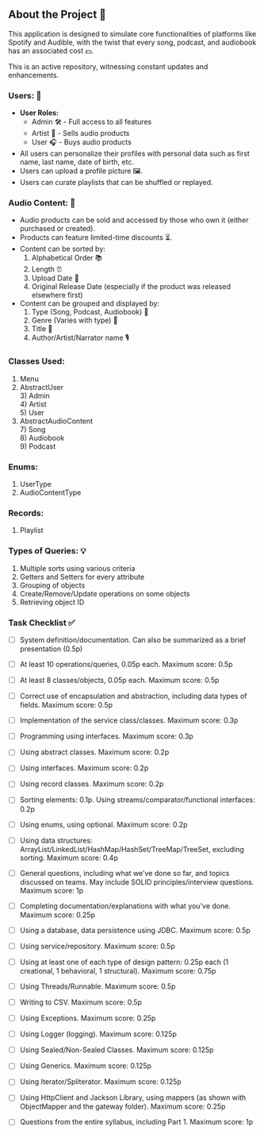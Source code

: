 ## About the Project 🚀

This application is designed to simulate core functionalities of platforms like Spotify and Audible, with the twist that every song, podcast, and audiobook has an associated cost 💵.

This is an active repository, witnessing constant updates and enhancements.

### Users: 👥
- **User Roles:** 
    + Admin  🛠️ - Full access to all features
    + Artist 🎤 - Sells audio products
    + User   🎧 - Buys audio products
- All users can personalize their profiles with personal data such as first name, last name, date of birth, etc.
- Users can upload a profile picture 🖼️.
- Users can curate playlists that can be shuffled or replayed.

### Audio Content: 🎵
- Audio products can be sold and accessed by those who own it (either purchased or created).  
- Products can feature limited-time discounts ⏳.
- Content can be sorted by: 
    1) Alphabetical Order 📚
    2) Length ⏰
    3) Upload Date 📅
    4) Original Release Date (especially if the product was released elsewhere first)
- Content can be grouped and displayed by:  
    1) Type (Song, Podcast, Audiobook) 📁 
    2) Genre (Varies with type) 🎸
    3) Title 📘
    4) Author/Artist/Narrator name 🎙️

### Classes Used: 
1) Menu  
2) AbstractUser  
    3) Admin  
    4) Artist  
    5) User  
6) AbstractAudioContent  
    7) Song   
    8) Audiobook   
    9) Podcast   

### Enums: 
1) UserType   
2) AudioContentType  

### Records:    
1) Playlist   

### Types of Queries: 💡
1) Multiple sorts using various criteria
2) Getters and Setters for every attribute
3) Grouping of objects
4) Create/Remove/Update operations on some objects
5) Retrieving object ID

### Task Checklist ✅
- [ ] System definition/documentation. Can also be summarized as a brief presentation (0.5p)
- [ ] At least 10 operations/queries, 0.05p each. Maximum score: 0.5p
- [ ] At least 8 classes/objects, 0.05p each. Maximum score: 0.5p
- [ ] Correct use of encapsulation and abstraction, including data types of fields. Maximum score: 0.5p
- [ ] Implementation of the service class/classes. Maximum score: 0.3p
- [ ] Programming using interfaces. Maximum score: 0.3p
- [ ] Using abstract classes. Maximum score: 0.2p
- [ ] Using interfaces. Maximum score: 0.2p
- [ ] Using record classes. Maximum score: 0.2p
- [ ] Sorting elements: 0.1p. Using streams/comparator/functional interfaces: 0.2p
- [ ] Using enums, using optional. Maximum score: 0.2p
- [ ] Using data structures: ArrayList/LinkedList/HashMap/HashSet/TreeMap/TreeSet, excluding sorting. Maximum score: 0.4p
- [ ] General questions, including what we've done so far, and topics discussed on teams. May include SOLID principles/interview questions. Maximum score: 1p
- [ ] Completing documentation/explanations with what you've done. Maximum score: 0.25p
- [ ] Using a database, data persistence using JDBC. Maximum score: 0.5p
- [ ] Using service/repository. Maximum score: 0.5p
- [ ] Using at least one of each type of design pattern: 0.25p each (1 creational, 1 behavioral, 1 structural). Maximum score: 0.75p
- [ ] Using Threads/Runnable. Maximum score: 0.5p
- [ ] Writing to CSV. Maximum score: 0.5p
- [ ] Using Exceptions. Maximum score: 0.25p
- [ ] Using Logger (logging). Maximum score: 0.125p
- [ ] Using Sealed/Non-Sealed Classes. Maximum score: 0.125p
- [ ] Using Generics. Maximum score: 0.125p
- [ ] Using Iterator/Spliterator. Maximum score: 0.125p
- [ ] Using HttpClient and Jackson Library, using mappers (as shown with ObjectMapper and the gateway folder). Maximum score: 0.25p
- [ ] Questions from the entire syllabus, including Part 1. Maximum score: 1p



